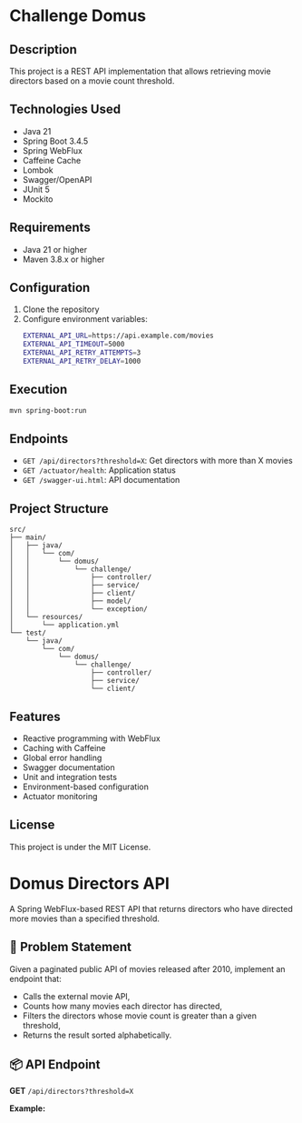 # Challenge Domus

## Description
This project is a REST API implementation that allows retrieving movie directors based on a movie count threshold.

## Technologies Used
- Java 21
- Spring Boot 3.4.5
- Spring WebFlux
- Caffeine Cache
- Lombok
- Swagger/OpenAPI
- JUnit 5
- Mockito

## Requirements
- Java 21 or higher
- Maven 3.8.x or higher

## Configuration
1. Clone the repository
2. Configure environment variables:
   ```bash
   EXTERNAL_API_URL=https://api.example.com/movies
   EXTERNAL_API_TIMEOUT=5000
   EXTERNAL_API_RETRY_ATTEMPTS=3
   EXTERNAL_API_RETRY_DELAY=1000
   ```

## Execution
```bash
mvn spring-boot:run
```

## Endpoints
- `GET /api/directors?threshold=X`: Get directors with more than X movies
- `GET /actuator/health`: Application status
- `GET /swagger-ui.html`: API documentation

## Project Structure
```
src/
├── main/
│   ├── java/
│   │   └── com/
│   │       └── domus/
│   │           └── challenge/
│   │               ├── controller/
│   │               ├── service/
│   │               ├── client/
│   │               ├── model/
│   │               └── exception/
│   └── resources/
│       └── application.yml
└── test/
    └── java/
        └── com/
            └── domus/
                └── challenge/
                    ├── controller/
                    ├── service/
                    └── client/
```

## Features
- Reactive programming with WebFlux
- Caching with Caffeine
- Global error handling
- Swagger documentation
- Unit and integration tests
- Environment-based configuration
- Actuator monitoring

## License
This project is under the MIT License.

# Domus Directors API

A Spring WebFlux-based REST API that returns directors who have directed more movies than a specified threshold.

## 🧠 Problem Statement

Given a paginated public API of movies released after 2010, implement an endpoint that:

- Calls the external movie API,
- Counts how many movies each director has directed,
- Filters the directors whose movie count is greater than a given threshold,
- Returns the result sorted alphabetically.

## 📦 API Endpoint

**GET** `/api/directors?threshold=X`

**Example:**
